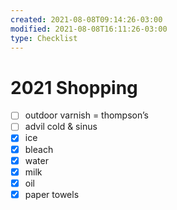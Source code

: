 ```yaml
---
created: 2021-08-08T09:14:26-03:00
modified: 2021-08-08T16:11:26-03:00
type: Checklist
---
```


# 2021 Shopping

- [ ] outdoor varnish = thompson’s 
- [ ] advil cold & sinus
- [x] ice
- [x] bleach 
- [x] water
- [x] milk
- [x] oil
- [x] paper towels
